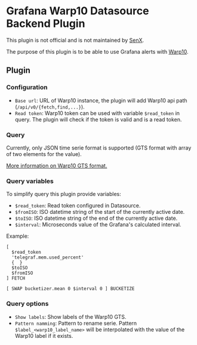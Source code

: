 # Grafana Warp10 Datasource Backend Plugin

This plugin is not official and is not maintained by [SenX](https://senx.io/).

The purpose of this plugin is to be able to use Grafana alerts with [Warp10](https://warp10.io/).

## Plugin

### Configuration

- `Base url`: URL of Warp10 instance, the plugin will add Warp10 api path (`/api/v0/{fetch,find,...}`).
- `Read token`: Warp10 token can be used with variable `$read_token` in query. The plugin will check if the token is valid and is a read token.

### Query

Currently, only JSON time serie format is supported (GTS format with array of two elements for the value).

[More information on Warp10 GTS format.](https://www.warp10.io/content/03_Documentation/03_Interacting_with_Warp_10/04_Fetching_data/02_GTS_JSON_output_format)

### Query variables

To simplify query this plugin provide variables:

- `$read_token`: Read token configured in Datasource.
- `$fromISO`: ISO datetime string of the start of the currently active date.
- `$toISO`: ISO datetime string of the end of the currently active date.
- `$interval`: Microseconds value of the Grafana's calculated interval.

Example:

```warpscript
[
  $read_token
  'telegraf.mem.used_percent'
  {  }
  $toISO
  $fromISO
] FETCH

[ SWAP bucketizer.mean 0 $interval 0 ] BUCKETIZE
```

### Query options

- `Show labels`: Show labels of the Warp10 GTS.
- `Pattern namming`: Pattern to rename serie. Pattern `$label_<warp10_label_name>` will be interpolated with the value of the Warp10 label if it exists.
